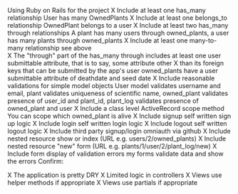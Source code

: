 Using Ruby on Rails for the project
 X Include at least one has_many relationship User has many OwnedPlants 
 X Include at least one belongs_to relationship OwnedPlant belongs to a user 
 X Include at least two has_many through relationships A plant has many users through owned_plants, a user has many plants through owned_plants 
 X Include at least one many-to-many relationship see above  
 X The "through" part of the has_many through includes at least one user submittable attribute, that is to say, some attribute other X than its foreign keys that can be submitted by the app's user owned_plants have a user submittable attribute of deathdate and seed date
 X Include reasonable validations for simple model objects User model validates username and email, plant validates uniqueness of scientific name, owned_plant validates presence of user_id and plant_id, plant_log validates presence of owned_plant and user
 X Include a class level ActiveRecord scope method You can scope which owned_plant is alive 
 X Include signup self written sign up logic
 X Include login self written login logic 
 X Include logout self written logout logic 
 X Include third party signup/login omniauth via github
 X Include nested resource show or index (URL e.g. users/2/owned_plants)
 X Include nested resource "new" form (URL e.g. plants/1/user/2/plant_log/new)
 X Include form display of validation errors my forms validate data and show the errors
Confirm:

X The application is pretty DRY
X Limited logic in controllers
X Views use helper methods if appropriate
X Views use partials if appropriate